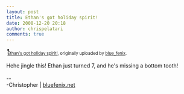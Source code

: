 ```yaml
---
layout: post
title: Ethan's got holiday spirit!
date: 2008-12-20 20:18
author: chrispelatari
comments: true
---
```


<div style="text-align:left;padding:3px;">
<a href="http://www.flickr.com/photos/blue_fenix/3124207360/" title="photo sharing"><img src="http://farm4.static.flickr.com/3240/3124207360_bd74b61103.jpg" style="border:solid 2px #000000;" alt="" /></a>
<br />
<span style="font-size:.8em;margin-top:0;"><a href="http://www.flickr.com/photos/blue_fenix/3124207360/">Ethan's got holiday spirit!</a>, originally uploaded by <a href="http://www.flickr.com/people/blue_fenix/">blue_fenix</a>.</span>
</div>
<p>
Hehe jingle this! Ethan just turned 7, and he's missing a bottom tooth!<br />
<br />
--<br />
-Christopher | <a href="http://bluefenix.net">bluefenix.net</a>
</p>
